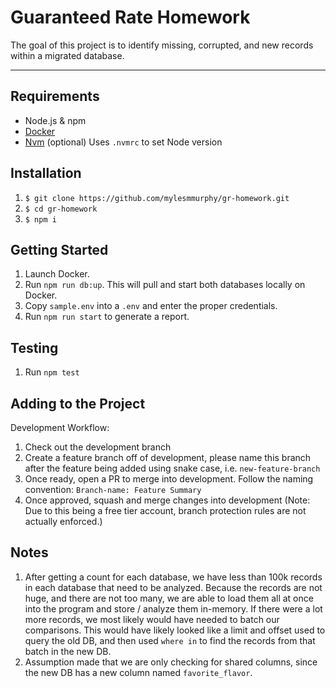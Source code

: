 # Guaranteed Rate Homework

The goal of this project is to identify missing, corrupted, and new records within a migrated database.

---
## Requirements

* Node.js & npm
* [Docker](https://docs.docker.com/get-docker/)
* [Nvm](https://github.com/nvm-sh/nvm) (optional) Uses `.nvmrc` to set Node version


## Installation

1. `$ git clone https://github.com/mylesmmurphy/gr-homework.git`
2. `$ cd gr-homework`
3. `$ npm i`

## Getting Started

1. Launch Docker.
2. Run `npm run db:up`. This will pull and start both databases locally on Docker.
3. Copy `sample.env` into a `.env` and enter the proper credentials.
4. Run `npm run start` to generate a report.

## Testing
1. Run `npm test`

## Adding to the Project

Development Workflow:
1. Check out the development branch
2. Create a feature branch off of development, please name this branch after the feature being added using snake case, i.e. `new-feature-branch`
3. Once ready, open a PR to merge into development. Follow the naming convention: `Branch-name: Feature Summary`
4. Once approved, squash and merge changes into development (Note: Due to this being a free tier account, branch protection rules are not actually enforced.)

## Notes

1. After getting a count for each database, we have less than 100k records in each database that need to be analyzed. Because the records are not huge, and there are not too many, we are able to load them all at once into the program and store / analyze them in-memory. If there were a lot more records, we most likely would have needed to batch our comparisons. This would have likely looked like a limit and offset used to query the old DB, and then used `where in` to find the records from that batch in the new DB.
2. Assumption made that we are only checking for shared columns, since the new DB has a new column named `favorite_flavor`.